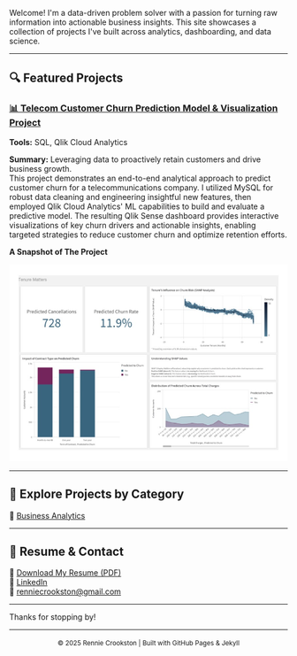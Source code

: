 
Welcome! I'm a data-driven problem solver with a passion for turning raw information into actionable business insights. This site showcases a collection of projects I've built across analytics, dashboarding, and data science.

---

## 🔍 Featured Projects

### [📊 Telecom Customer Churn Prediction Model & Visualization Project](projects/business/project-1-sales-analysis/)
**Tools:** SQL, Qlik Cloud Analytics

**Summary:** Leveraging data to proactively retain customers and drive business growth.  
This project demonstrates an end-to-end analytical approach to predict customer churn for a telecommunications company. I utilized MySQL for robust data cleaning and engineering insightful new features, then employed Qlik Cloud Analytics' ML capabilities to build and evaluate a predictive model. The resulting Qlik Sense dashboard provides interactive visualizations of key churn drivers and actionable insights, enabling targeted strategies to reduce customer churn and optimize retention efforts.

**A Snapshot of The Project**

<p align="center">
  <a href="https://gblqb7f3bd41gee.us.qlikcloud.com/sense/app/d794c809-0f35-4927-8d5d-1c1861d31197/sheet/pjxayjG/state/analysis">
    <img src="assets/QlikSense-TenureMatters-DashboardPreview.jpg" alt="Dashboard Preview" width="600"/>
  </a>
</p>

---

## 📂 Explore Projects by Category

🔗 [Business Analytics](business/)

---

## 📄 Resume & Contact

📄 [Download My Resume (PDF)](assets/resume.pdf)  
🔗 [LinkedIn](https://www.linkedin.com/in/renniecrookston)  
📧 renniecrookston@gmail.com

---

Thanks for stopping by!

---

<p align="center">
  <small>© 2025 Rennie Crookston | Built with GitHub Pages & Jekyll</small>
</p>
